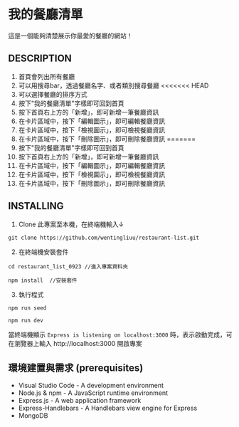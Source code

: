# 我的餐廳清單
這是一個能夠清楚展示你最愛的餐廳的網站！

## DESCRIPTION
1. 首頁會列出所有餐廳
2. 可以用搜尋bar，透過餐廳名字、或者類別搜尋餐廳
<<<<<<< HEAD
3. 可以選擇餐廳的排序方式
4. 按下"我的餐廳清單"字樣即可回到首頁
5. 按下首頁右上方的「新增」，即可新增一筆餐廳資訊
6. 在卡片區域中，按下「編輯圖示」，即可編輯餐廳資訊
7. 在卡片區域中，按下「檢視圖示」，即可檢視餐廳資訊
8. 在卡片區域中，按下「刪除圖示」，即可刪除餐廳資訊
=======
3. 按下"我的餐廳清單"字樣即可回到首頁
4. 按下首頁右上方的「新增」，即可新增一筆餐廳資訊
5. 在卡片區域中，按下「編輯圖示」，即可編輯餐廳資訊
6. 在卡片區域中，按下「檢視圖示」，即可檢視餐廳資訊
7. 在卡片區域中，按下「刪除圖示」，即可刪除餐廳資訊


## INSTALLING
1. Clone 此專案至本機，在終端機輸入↓
```
git clone https://github.com/wentingliuu/restaurant-list.git
```
2. 在終端機安裝套件
```
cd restaurant_list_0923 //進入專案資料夾
```
```
npm install  //安裝套件
```
3. 執行程式
```
npm run seed
```
```
npm run dev
```
當終端機顯示 `Express is listening on localhost:3000` 時，表示啟動完成，可在瀏覽器上輸入 http://localhost:3000 開啟專案 


## 環境建置與需求 (prerequisites)
*  Visual Studio Code - A development environment
*  Node.js & npm - A JavaScript runtime environment
*  Express.js - A web application framework
*  Express-Handlebars - A Handlebars view engine for Express
*  MongoDB
